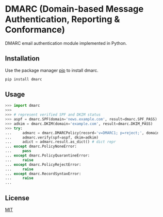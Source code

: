 # DMARC (Domain-based Message Authentication, Reporting & Conformance)

DMARC email authentication module implemented in Python.

## Installation

Use the package manager [pip](https://pip.pypa.io/en/stable/) to install dmarc.

```bash
pip install dmarc
```

## Usage

```python
>>> import dmarc
>>>
>>> # represent verified SPF and DKIM status
>>> aspf = dmarc.SPF(domain='news.example.com', result=dmarc.SPF_PASS)
>>> adkim = dmarc.DKIM(domain='example.com', result=dmarc.DKIM_PASS)
>>> try:
...     admarc = dmarc.DMARCPolicy(record='v=DMARC1; p=reject;', domain='example.com')
...     admarc.verify(spf=aspf, dkim=adkim)
...     adict = admarc.result.as_dict() # dict repr
... except dmarc.PolicyNoneError:
...     pass
... except dmarc.PolicyQuarantineError:
...     raise
... except dmarc.PolicyRejectError:
...     raise
... except dmarc.RecordSyntaxError:
...     raise
...
```

## License
[MIT](https://choosealicense.com/licenses/mit/)
